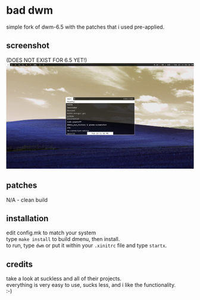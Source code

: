 bad dwm
============================
simple fork of dwm-6.5 with the patches that i used pre-applied.

screenshot
----------
(DOES NOT EXIST FOR 6.5 YET!) ![dwm-patched](example.png?raw=true)


patches
------------
N/A - clean build

installation
------------
edit config.mk to match your system<br/>
type `make install` to build dmenu, then install.<br/>
to run, type `dwm` or put it within your `.xinitrc` file and type `startx`.

credits
-------
take a look at suckless and all of their projects.<br/>
everything is very easy to use, sucks less, and i like the functionality.<br/>
:-)
